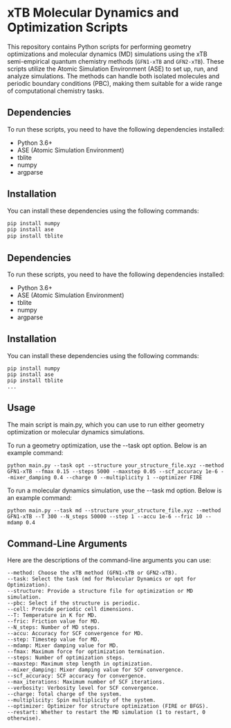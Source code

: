 # xTB Molecular Dynamics and Optimization Scripts


This repository contains Python scripts for performing geometry optimizations and molecular dynamics (MD) simulations using the xTB semi-empirical quantum chemistry methods (`GFN1-xTB` and `GFN2-xTB`). These scripts utilize the Atomic Simulation Environment (ASE) to set up, run, and analyze simulations. The methods can handle both isolated molecules and periodic boundary conditions (PBC), making them suitable for a wide range of computational chemistry tasks.

## Dependencies

To run these scripts, you need to have the following dependencies installed:

- Python 3.6+
- ASE (Atomic Simulation Environment)
- tblite
- numpy
- argparse

## Installation

You can install these dependencies using the following commands:

```bash
pip install numpy
pip install ase
pip install tblite
```
## Dependencies

To run these scripts, you need to have the following dependencies installed:

- Python 3.6+
- ASE (Atomic Simulation Environment)
- tblite
- numpy
- argparse

## Installation
You can install these dependencies using the following commands:

```
pip install numpy
pip install ase
pip install tblite
...
```
## Usage
The main script is main.py, which you can use to run either geometry optimization or molecular dynamics simulations.


To run a geometry optimization, use the --task opt option. Below is an example command:
```
python main.py --task opt --structure your_structure_file.xyz --method GFN1-xTB --fmax 0.15 --steps 5000 --maxstep 0.05 --scf_accuracy 1e-6 --mixer_damping 0.4 --charge 0 --multiplicity 1 --optimizer FIRE
```



To run a molecular dynamics simulation, use the --task md option. Below is an example command:

```
python main.py --task md --structure your_structure_file.xyz --method GFN1-xTB --T 300 --N_steps 50000 --step 1 --accu 1e-6 --fric 10 --mdamp 0.4
```


## Command-Line Arguments

Here are the descriptions of the command-line arguments you can use:
```
--method: Choose the xTB method (GFN1-xTB or GFN2-xTB).
--task: Select the task (md for Molecular Dynamics or opt for Optimization).
--structure: Provide a structure file for optimization or MD simulation.
--pbc: Select if the structure is periodic.
--cell: Provide periodic cell dimensions.
--T: Temperature in K for MD.
--fric: Friction value for MD.
--N_steps: Number of MD steps.
--accu: Accuracy for SCF convergence for MD.
--step: Timestep value for MD.
--mdamp: Mixer damping value for MD.
--fmax: Maximum force for optimization termination.
--steps: Number of optimization steps.
--maxstep: Maximum step length in optimization.
--mixer_damping: Mixer damping value for SCF convergence.
--scf_accuracy: SCF accuracy for convergence.
--max_iterations: Maximum number of SCF iterations.
--verbosity: Verbosity level for SCF convergence.
--charge: Total charge of the system.
--multiplicity: Spin multiplicity of the system.
--optimizer: Optimizer for structure optimization (FIRE or BFGS).
--restart: Whether to restart the MD simulation (1 to restart, 0 otherwise).
```